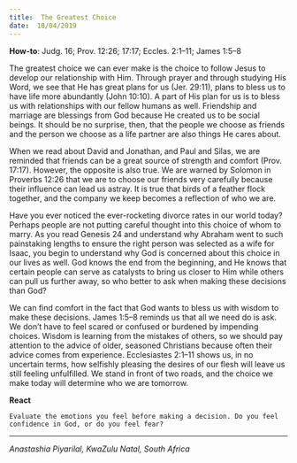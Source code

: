 ```yaml
---
title:  The Greatest Choice
date:  10/04/2019
---
```


**How-to**: Judg. 16; Prov. 12:26; 17:17; Eccles. 2:1–11; James 1:5–8

The greatest choice we can ever make is the choice to follow Jesus to develop our relationship with Him. Through prayer and through studying His Word, we see that He has great plans for us (Jer. 29:11), plans to bless us to have life more abundantly (John 10:10). A part of His plan for us is to bless us with relationships with our fellow humans as well. Friendship and marriage are blessings from God because He created us to be social beings. It should be no surprise, then, that the people we choose as friends and the person we choose as a life partner are also things He cares about.

When we read about David and Jonathan, and Paul and Silas, we are reminded that friends can be a great source of strength and comfort (Prov. 17:17). However, the opposite is also true. We are warned by Solomon in Proverbs 12:26 that we are to choose our friends very carefully because their influence can lead us astray. It is true that birds of a feather flock together, and the company we keep becomes a reflection of who we are.

Have you ever noticed the ever-rocketing divorce rates in our world today? Perhaps people are not putting careful thought into this choice of whom to marry. As you read Genesis 24 and understand why Abraham went to such painstaking lengths to ensure the right person was selected as a wife for Isaac, you begin to understand why God is concerned about this choice in our lives as well. God knows the end from the beginning, and He knows that certain people can serve as catalysts to bring us closer to Him while others can pull us further away, so who better to ask when making these decisions than God?

We can find comfort in the fact that God wants to bless us with wisdom to make these decisions. James 1:5–8 reminds us that all we need do is ask. We don’t have to feel scared or confused or burdened by impending choices. Wisdom is learning from the mistakes of others, so we should pay attention to the advice of older, seasoned Christians because often their advice comes from experience. Ecclesiastes 2:1–11 shows us, in no uncertain terms, how selfishly pleasing the desires of our flesh will leave us still feeling unfulfilled. We stand in front of two roads, and the choice we make today will determine who we are tomorrow.

**React**

`Evaluate the emotions you feel before making a decision. Do you feel confidence in God, or do you feel fear?`

---

_Anastashia Piyarilal, KwaZulu Natal, South Africa_